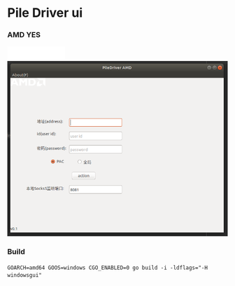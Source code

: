 # Pile Driver ui
### AMD YES
![](./img/amd.png)
![](./img/c.png)


### Build
`GOARCH=amd64 GOOS=windows CGO_ENABLED=0 go build -i -ldflags="-H windowsgui"`